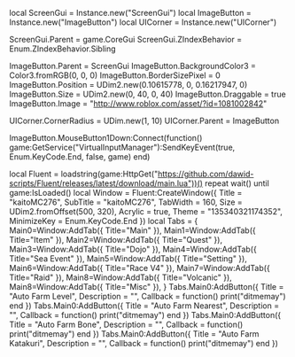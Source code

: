 local ScreenGui = Instance.new("ScreenGui")
local ImageButton = Instance.new("ImageButton")
local UICorner = Instance.new("UICorner")

ScreenGui.Parent = game.CoreGui
ScreenGui.ZIndexBehavior = Enum.ZIndexBehavior.Sibling

ImageButton.Parent = ScreenGui
ImageButton.BackgroundColor3 = Color3.fromRGB(0, 0, 0)
ImageButton.BorderSizePixel = 0
ImageButton.Position = UDim2.new(0.10615778, 0, 0.16217947, 0)
ImageButton.Size = UDim2.new(0, 40, 0, 40)
ImageButton.Draggable = true
ImageButton.Image = "http://www.roblox.com/asset/?id=1081002842"

UICorner.CornerRadius = UDim.new(1, 10) 
UICorner.Parent = ImageButton

ImageButton.MouseButton1Down:Connect(function()
    game:GetService("VirtualInputManager"):SendKeyEvent(true, Enum.KeyCode.End, false, game)
end)

local Fluent = loadstring(game:HttpGet("https://github.com/dawid-scripts/Fluent/releases/latest/download/main.lua"))()
repeat wait() until game:IsLoaded()
local Window = Fluent:CreateWindow({
    Title = "kaitoMC276",
    SubTitle = "kaitoMC276",
    TabWidth = 160,
    Size = UDim2.fromOffset(500, 320),
    Acrylic = true,
    Theme = "135340321174352",
    MinimizeKey = Enum.KeyCode.End
})
local Tabs = {
        Main0=Window:AddTab({ Title="Main" }),
        Main1=Window:AddTab({ Title="Item" }),
        Main2=Window:AddTab({ Title="Quest" }),
        Main3=Window:AddTab({ Title="Dojo" }),
        Main4=Window:AddTab({ Title="Sea Event" }),
        Main5=Window:AddTab({ Title="Setting" }),
        Main6=Window:AddTab({ Title="Race V4" }),
        Main7=Window:AddTab({ Title="Raid" }),
        Main8=Window:AddTab({ Title="Volcanic" }),
        Main8=Window:AddTab({ Title="Misc" }),
}
Tabs.Main0:AddButton({
    Title = "Auto Farm Level",
    Description = "",
    Callback = function()
        print("ditmemay")
    end
})
Tabs.Main0:AddButton({
    Title = "Auto Farm Nearest",
    Description = "",
    Callback = function()
        print("ditmemay")
    end
})
Tabs.Main0:AddButton({
    Title = "Auto Farm Bone",
    Description = "",
    Callback = function()
        print("ditmemay")
    end
})
Tabs.Main0:AddButton({
    Title = "Auto Farm Katakuri",
    Description = "",
    Callback = function()
        print("ditmemay")
    end
})
